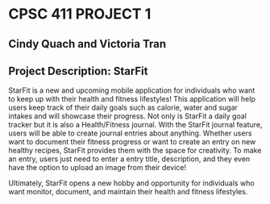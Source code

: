 # CPSC 411 PROJECT 1

## Cindy Quach and Victoria Tran

## Project Description: StarFit

StarFit is a new and upcoming mobile application for individuals who want to keep up with their health and fitness lifestyles!
This application will help users keep track of their daily goals such as calorie, water and sugar intakes and will showcase their progress.
Not only is StarFit a daily goal tracker but it is also a Health/Fitness journal. 
With the StarFit journal feature, users will be able to create journal entries about anything.
Whether users want to document their fitness progress or want to create an entry on new healthy recipes, StarFit provides them with the space for creativity. 
To make an entry, users just need to enter a entry title, description, and they even have the option to upload an image from their device!

Ultimately, StarFit opens a new hobby and opportunity for individuals who want monitor, document, and maintain their health and fitness lifestyles. 
